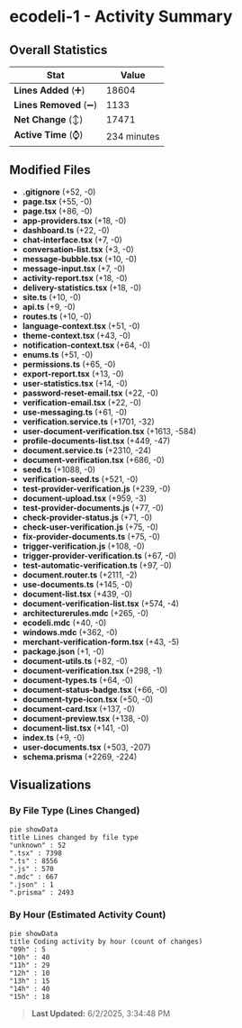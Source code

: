 # ecodeli-1 - Activity Summary 

## Overall Statistics

| Stat                   | Value                                                             |
| ---------------------- | ----------------------------------------------------------------- |
| **Lines Added** (➕)   | 18604                                          |
| **Lines Removed** (➖) | 1133                                        |
| **Net Change** (↕)    | 17471                |
| **Active Time** (⌚)   | 234 minutes |


## Modified Files
- **.gitignore** (+52, -0)
- **page.tsx** (+55, -0)
- **page.tsx** (+86, -0)
- **app-providers.tsx** (+18, -0)
- **dashboard.ts** (+22, -0)
- **chat-interface.tsx** (+7, -0)
- **conversation-list.tsx** (+3, -0)
- **message-bubble.tsx** (+10, -0)
- **message-input.tsx** (+7, -0)
- **activity-report.tsx** (+18, -0)
- **delivery-statistics.tsx** (+18, -0)
- **site.ts** (+10, -0)
- **api.ts** (+9, -0)
- **routes.ts** (+10, -0)
- **language-context.tsx** (+51, -0)
- **theme-context.tsx** (+43, -0)
- **notification-context.tsx** (+64, -0)
- **enums.ts** (+51, -0)
- **permissions.ts** (+65, -0)
- **export-report.tsx** (+13, -0)
- **user-statistics.tsx** (+14, -0)
- **password-reset-email.tsx** (+22, -0)
- **verification-email.tsx** (+22, -0)
- **use-messaging.ts** (+61, -0)
- **verification.service.ts** (+1701, -32)
- **user-document-verification.tsx** (+1613, -584)
- **profile-documents-list.tsx** (+449, -47)
- **document.service.ts** (+2310, -24)
- **document-verification.tsx** (+686, -0)
- **seed.ts** (+1088, -0)
- **verification-seed.ts** (+521, -0)
- **test-provider-verification.js** (+239, -0)
- **document-upload.tsx** (+959, -3)
- **test-provider-documents.js** (+77, -0)
- **check-provider-status.js** (+71, -0)
- **check-user-verification.js** (+75, -0)
- **fix-provider-documents.ts** (+75, -0)
- **trigger-verification.js** (+108, -0)
- **trigger-provider-verification.ts** (+67, -0)
- **test-automatic-verification.ts** (+97, -0)
- **document.router.ts** (+2111, -2)
- **use-documents.ts** (+145, -0)
- **document-list.tsx** (+439, -0)
- **document-verification-list.tsx** (+574, -4)
- **architecturerules.mdc** (+265, -0)
- **ecodeli.mdc** (+40, -0)
- **windows.mdc** (+362, -0)
- **merchant-verification-form.tsx** (+43, -5)
- **package.json** (+1, -0)
- **document-utils.ts** (+82, -0)
- **document-verification.tsx** (+298, -1)
- **document-types.ts** (+64, -0)
- **document-status-badge.tsx** (+66, -0)
- **document-type-icon.tsx** (+50, -0)
- **document-card.tsx** (+137, -0)
- **document-preview.tsx** (+138, -0)
- **document-list.tsx** (+141, -0)
- **index.ts** (+9, -0)
- **user-documents.tsx** (+503, -207)
- **schema.prisma** (+2269, -224)

## Visualizations

### By File Type (Lines Changed)

```mermaid
pie showData
title Lines changed by file type
"unknown" : 52
".tsx" : 7398
".ts" : 8556
".js" : 570
".mdc" : 667
".json" : 1
".prisma" : 2493
```

### By Hour (Estimated Activity Count)

```mermaid
pie showData
title Coding activity by hour (count of changes)
"09h" : 5
"10h" : 40
"11h" : 29
"12h" : 10
"13h" : 15
"14h" : 40
"15h" : 18
```


> **Last Updated:** 6/2/2025, 3:34:48 PM